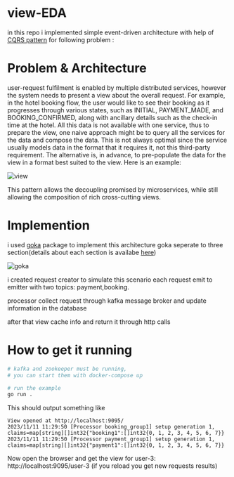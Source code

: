 # view-EDA
in this repo i implemented simple event-driven architecture with help of [CQRS pattern](https://docs.aws.amazon.com/prescriptive-guidance/latest/modernization-data-persistence/cqrs-pattern.html) for following problem :

# Problem & Architecture
user-request fulfilment is enabled by multiple distributed services, however the
system needs to present a view about the overall request. For example, in the hotel booking
flow, the user would like to see their booking as it progresses through various states, such
as INITIAL, PAYMENT_MADE, and BOOKING_CONFIRMED, along with ancillary
details such as the check-in time at the hotel. All this data is not available with one service,
thus to prepare the view, one naive approach might be to query all the services for the data
and compose the data. This is not always optimal since the service usually models data in
the format that it requires it, not this third-party requirement. The alternative is, in advance,
to pre-populate the data for the view in a format best suited to the view. Here is an
example:

![view](https://github.com/kiarash8112/view-EDA/assets/133909368/4f0d6132-d1d7-409f-a8c3-8f59ec33b8ae)

This pattern allows the decoupling promised by microservices, while still allowing the
composition of rich cross-cutting views.

# Implemention
i used [goka](https://github.com/lovoo/goka) package to implement this architecture 
goka seperate to three section(details about each section is availabe [here](https://github.com/lovoo/goka/wiki/Introduction))

![goka](https://github.com/kiarash8112/view-EDA/assets/133909368/54ecd6f4-f815-4494-80ee-201f6a6f87ef)

 
i created request creator to simulate this scenario each request emit to emitter with two topics: payment,booking.

processor collect request through kafka message broker and update information in the database

after that view cache info and return it through http calls

# How to get it running 

```bash
# kafka and zookeeper must be running, 
# you can start them with docker-compose up

# run the example
go run .
```

This should output something like
```
View opened at http://localhost:9095/
2023/11/11 11:29:50 [Processor booking_group1] setup generation 1, claims=map[string][]int32{"booking1":[]int32{0, 1, 2, 3, 4, 5, 6, 7}}
2023/11/11 11:29:50 [Processor payment_group1] setup generation 1, claims=map[string][]int32{"payment1":[]int32{0, 1, 2, 3, 4, 5, 6, 7}}
```
Now open the browser and get the view for user-3: http://localhost:9095/user-3 (if you reload you get new requests results)
